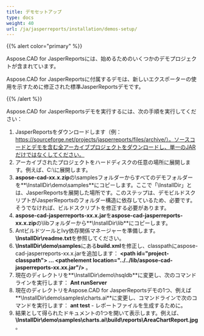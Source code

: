 ```yaml
---
title: デモセットアップ
type: docs
weight: 40
url: /ja/jasperreports/installation/demos-setup/
---
```


{{% alert color="primary" %}}

Aspose.CAD for JasperReportsには、始めるためのいくつかのデモプロジェクトが含まれています。

Aspose.CAD for JasperReportsに付属するデモは、新しいエクスポーターの使用を示すために修正された標準JasperReportsデモです。

{{% /alert %}}

Aspose.CAD for JasperReportsデモを実行するには、次の手順を実行してください：

1. JasperReportsをダウンロードします（例：https://sourceforge.net/projects/jasperreports/files/archive/）。ソースコードとデモを含む全アーカイブプロジェクトをダウンロードし、単一のJARだけではなくしてください。
1. アーカイブされたプロジェクトをハードディスクの任意の場所に展開します。例えば、C:\に展開します。
1. **aspose-cad-xx.x.zip**の\samplesフォルダーからすべてのデモフォルダーを**\InstallDir\demo\samples**にコピーします。ここで「\InstallDir」とは、JasperReportsを展開した場所です。このステップは、デモビルドスクリプトがJasperReportsのフォルダー構造に依存しているため、必要です。そうでなければ、ビルドスクリプトを修正する必要があります。
1. **aspose-cad-jasperreports-xx.x.jar**を**aspose-cad-jasperreports-xx.x.zip**の\libフォルダーから**\InstallDir\lib**にコピーします。
1. AntビルドツールとIvy依存関係マネージャーを準備します。**\InstallDir\readme.txt**を参照してください。
1. **\InstallDir\demo\samples**にある**build.xml**を修正し、classpathにaspose-cad-jasperreports-xx.x.jarを追加します：
   **\<path id="project-classpath"> ... \<pathelement location="../../lib/aspose-cad-jasperreports-xx.xx.jar"/> </path>**。
1. 現在のディレクトリを**\InstallDir\demo\hsqldb**に変更し、次のコマンドラインを実行します：
   **Ant runServer**
1. 現在のディレクトリをAspose.CAD for JasperReportsデモの1つ、例えば**\InstallDir\demo\samples\charts.ai**に変更し、コマンドラインで次のコマンドを実行します：
   **ant test** - レポートファイルを生成するために。
1. 結果として得られたドキュメントの1つを開いて表示します。例えば、**\InstallDir\demo\samples\charts.ai\build\reports\AreaChartReport.jpg**。
